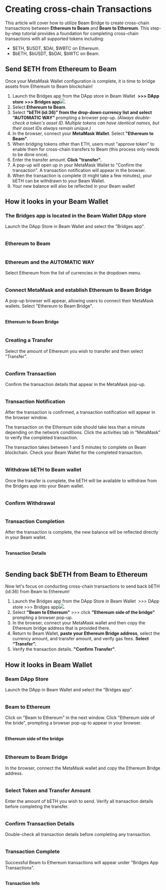 # Creating cross-chain Transactions

This article will cover how to utilize Beam Bridge to create cross-chain transactions between **Ethereum to Beam** and **Beam to Ethereum**. This step-by-step tutorial provides a foundation for completing cross-chain transactions with all supported tokens including:

* $ETH, $USDT, $DAI, $WBTC on Ethereum.
* $bETH, $bUSDT, $bDAI, $bWTC on Beam.

## **Send $ETH from Ethereum to Beam**

Once your MetaMask Wallet configuration is complete, it is time to bridge assets from Ethereum to Beam blockchain!

1. Launch the Bridges app from the DApp store in Beam Wallet <img src=".gitbook/assets/image (2).png" alt="" data-size="line"> **>>> DApp store**<img src=".gitbook/assets/image (1).png" alt="" data-size="line"> **>>> Bridges app**![](<.gitbook/assets/Screen Shot 2022-10-22 at 3.23.33 PM.png>).
2. Select **Ethereum to Beam**.
3. Select **“bETH (id:36)” from the drop-down currency list and select “AUTOMATIC WAY”** prompting a browser pop-up. _(Always double-check a token's asset ID. Multiple tokens can have identical names, but their asset IDs always remain unique.)_
4. In the browser, connect your **MetaMask Wallet**<img src=".gitbook/assets/Screen Shot 2022-10-22 at 1.45.13 PM.png" alt="" data-size="line">. Select **"Ethereum to Beam"**.
5. When bridging tokens other than ETH, users must "approve token" to enable them for cross-chain transfers to Beam (this process only needs to be done once).
6. Enter the transfer amount. **Click "transfer".**&#x20;
7. A pop-up will open up in your MetaMask Wallet to "Confirm the transaction". A transaction notification will appear in the browser.
8. When the transaction is complete (it might take a few minutes), your bETH can be withdrawn to your Beam Wallet.
9. Your new balance will also be reflected in your Beam wallet!

## How it looks in your Beam Wallet

### The Bridges app is located in the Beam Wallet DApp store

Launch the DApp Store in Beam Wallet and select the "Bridges app".&#x20;

<figure><img src=".gitbook/assets/image.png" alt=""><figcaption></figcaption></figure>

### **Ethereum to Beam**

<figure><img src="https://lh6.googleusercontent.com/hrDVtaVjBTAchhJiun9vaUkYTWdqPS4RHrVIIEI9JH5_lRBiB7A1ER0ZhB5GKf7V-4WghomOgV0b848l1PKafCIVvucLx-kmoP_yIIpDX9vMIFJ3HB3cbzTtnDiYwKHMpJuL6RcgsOPvhHkw3CH0OHIOFoGU-Wna7XyUgsGVsYoWIhE6cskMbtg6dg" alt=""><figcaption></figcaption></figure>

### **Ethereum and the AUTOMATIC WAY**

Select Ethereum from the list of currencies in the dropdown menu.

<figure><img src=".gitbook/assets/Token selection v2.png" alt=""><figcaption></figcaption></figure>

### Connect MetaMask and establish Ethereum to Beam Bridge

A pop-up browser will appear, allowing users to connect their MetaMask wallets. Select "Ethereum to Beam Bridge".

<figure><img src="https://lh6.googleusercontent.com/8ew1vOAODglmJ4NXZZqmP7rI2-HkjcFBnA9Cmbi8FxBGwj6NVpBgx2OstKgvLTd2g2EFy8tHLPsRzwFYfB4ogjMK0nem_d-jtOAoprWFwvit2L3Ra_jG2hpzIvL5i7wEAR0AwtQ88FdFfEdOGVg1gCYaDVfU41rzgqD5Ra_ROwx6ccejmeN-X6VO1A" alt=""><figcaption></figcaption></figure>

#### Ethereum to Beam Bridge

<figure><img src="https://lh3.googleusercontent.com/ziAkme6EyA_o72Hk11MQ2bS3GBzlEU95ii288DIsQ3uq0fftGhWJp4AeZmR3Ji6er7Ri4KH93-q2zRCL4_bOvEU4DIDSKMy_6EZPsyRGwAimAdkrYejhNRJQ78GgTeHGN4dJe8u9pgNO20fvGYZJRN1hTy7zBuexrFUG4TMMcAY0QeK3LkxK_3eYYQ" alt=""><figcaption></figcaption></figure>

### Creating a Transfer

Select the amount of Ethereum you wish to transfer and then select "Transfer".

<figure><img src=".gitbook/assets/Screenshot 2566-09-06 at 15.51.19.png" alt=""><figcaption></figcaption></figure>

### **Confirm Transaction**

Confirm the transaction details that appear in the MetaMask pop-up.&#x20;

<figure><img src=".gitbook/assets/Screenshot 2566-09-06 at 15.52.45.png" alt=""><figcaption></figcaption></figure>

### Transaction Notification

After the transaction is confirmed, a transaction notification will appear in the browser window.

The transaction on the Ethereum side should take less than a minute depending on the network conditions. Click the activities tab in “MetaMask” to verify the completed transaction.

The transaction takes between 1 and 5 minutes to complete on Beam blockchain. Check your Beam Wallet for the completed transaction.

<figure><img src="https://lh6.googleusercontent.com/TcaedkPFT9N82sisCb7JNb8hVhTXLZVh3vV7VfUVlPVoGxT073Xuj1uLtYTZUMs3hURAY4MvehyVnHBJuvqZFtt-nTw6pD_-_X7H5deIy84XRYYOkCHnkpNiTOr5M-0GmkqodTRVudNrOhszVv8JnprXQ0v44FKjEp9T9Amc2V78Jix3CauE4wIxMw" alt=""><figcaption></figcaption></figure>

### Withdraw bETH to Beam wallet

Once the transfer is complete, the bETH will be available to withdraw from the Bridges app into your Beam wallet.

<figure><img src=".gitbook/assets/Withdraw beth.png" alt=""><figcaption></figcaption></figure>

### Confirm Withdrawal

<figure><img src=".gitbook/assets/Withdrawing v2.png" alt=""><figcaption></figcaption></figure>

### Transaction Completion

After the transaction is complete, the new balance will be reflected directly in your Beam wallet.&#x20;

<figure><img src=".gitbook/assets/14 Beam Wallet done v2.png" alt=""><figcaption></figcaption></figure>

#### Transaction Details

<figure><img src="https://lh4.googleusercontent.com/9bgNi1GN4TyQ6YyzP3gJ55WUUHtPzUqVSFJHLxKlhDNz0Vf-0FFaZp43xMBCwIBAyKgGRoAXeirKylcCWRyke73QdBGoKDsUGRO4NgpsJ9hJvxiutLwRL5SpWFB4ugspBGH10NDjRNtlOhP5A7QEPJjGjv4W2hBybEMxKkmPOcQKxDz1IxZOYNMi8w" alt=""><figcaption></figcaption></figure>

## **Sending back $bETH from Beam to Ethereum**

Now let's focus on conducting cross-chain transactions to send back bETH (id:36) from Beam to Ethereum!

1. Launch the Bridges app from the DApp Store in Beam Wallet <img src=".gitbook/assets/image (2).png" alt="" data-size="line"> >>> DApp store<img src=".gitbook/assets/image (1).png" alt="" data-size="line"> >>> Bridges app![](<.gitbook/assets/Screen Shot 2022-10-22 at 3.23.33 PM.png>).
2. Select **"Beam to Ethereum"** >>> click **"Ethereum side of the bridge”** prompting a browser pop-up.
3. In the browser, connect your MetaMask wallet and then copy the Ethereum bridge address that is provided there.
4. Return to Beam Wallet, **paste your Ethereum Bridge address**, select the currency amount, and transfer amount, and verify gas fees. **Select “Transfer”.**
5. Verify the transaction details. **"Confirm Transfer"**.

## How it looks in Beam Wallet

### Beam DApp Store

Launch the DApp in Beam Wallet and select the "Bridges app".&#x20;

<figure><img src="https://lh6.googleusercontent.com/SSF9ap9-YzYT2ZCg-vUNpYl3r_wKiQdckQKhOWt0INItGhevfVW1RzbwVGMXXwYFRr5NO8BzN7QDEwnpQqbxK-77M_WZCzqdtHL_h2GZA19jfFBpUuOmBvETlSBqiuJ0YP4oPTQ-IGAwyP04I1p6MB5YHLJ4QJLHf9E_ty_T-ZMVl74P0bT_DTIKsw" alt=""><figcaption></figcaption></figure>

### Beam to Ethereum

Click on "Beam to Ethereum" in the next window. Click "Ethereum side of the bride", prompting a browser pop-up to appear in your browser.

<figure><img src="https://lh3.googleusercontent.com/oYFSYb50FlTEAt2CWb1Dp4jmKczqjtWd-B6ko8PoTJau7QPoKWa8rE2Mw9NpmzK5-zwjYe6pjeywI2IBsYFuJc54BO0uo_XdvSO7GaWKYMMqq-dI9hdFstQc0SorqmKj-e3Gke72halqKPQrszK4q8mtIudXeOaXZwYSgm_flO1gWCCMkhQMubjghw" alt=""><figcaption></figcaption></figure>

#### Ethereum side of the bridge

<figure><img src="https://lh5.googleusercontent.com/ngSHZj_3j-lfAmPhJkJ1L-p3n-T04ZWZJMjjPVzCRfX4JRiy--2up3ju6ALhtyYfYhub43SKaHBkutmVjEYK17QBAgwI0HdGJWcU-YJeTDFXlMYlCV2nyAyxUWrZRlTQoI8eosvjs6b9beNLaWhAbRQA-Vhr-Sn2PT2xf9mbLaIEYxWT_Q6O5byGkg" alt=""><figcaption></figcaption></figure>

### Ethereum to Beam Bridge

In the browser, connect the MetaMask wallet and copy the Ethereum Bridge address.

<figure><img src="https://lh5.googleusercontent.com/Y9ULUJng1sO7y4QRZdXnTIgrlIFjmTR4V1shZZYfhTQ31w2nfYfWYamg_RK7q3nACSGO-TlJVPcS5i4MLIxoXoqc7ENZFPU0ebYSOAKgZs-kY-34Glko1epBbTdtX11DadXPpMGojcKgD11Kd-kl27ABA6tdKCWAjH-7W8FVsPn6tqXpfzMceU8jFA" alt=""><figcaption></figcaption></figure>

### Select Token and Transfer Amount

Enter the amount of bETH you wish to send. Verify all transaction details before completing the transfer.

<figure><img src="https://lh6.googleusercontent.com/n7elaiPvEFhN1POcl_dLtUBg9vu0PYK_BURHQbuv2XMJxwaSAUGd9rYxMbnMMzCKV1-Tqi7si0FmpfpA80pXM4Hp1h5sx9hM5D3PC_qTdo7DraKJmZZbvOprIwQMiYi4EDIh4dT1s4_0I_LfQX7XHFF7N1pa0V57ebA9M0gd2ZzbQzON5TdYgdhEpA" alt=""><figcaption></figcaption></figure>

### Confirm Transaction Details

Double-check all transaction details before completing any transaction.

&#x20;

<figure><img src="https://lh3.googleusercontent.com/0wDwVGP4CWWR3OlyjGppKZA6TasISlVYrz7aKiOq4z91XXkp7zrqib0NmnWkL2Vq_f7N70h8_MxWs7DnmRr8x3F0Xiv6JUNay3rJ6xRENaSUhVnG9_-0ShYp87SlLkPxd3VXnaFlMpxPszGGqWncBJIR5SbWBthl1nmtVejhzRRFfaXXAssXq5NgHQ" alt=""><figcaption></figcaption></figure>

### Transaction Complete

Successful Beam to Ethereum transactions will appear under "Bridges App Transactions".

<figure><img src="https://lh5.googleusercontent.com/qAW2PAEe0L5se6_TE-XzUd5sFednE9OvxCcJfINAVTohj4x6d-LBzJBieSa19NBhheLoVGbcInKljT64j8srSFPMEy-HyOS3QsYckVa18vhnxjC3BfbBEClPLT2kOxfmuCU2NjVIkraIv5WsYNqDhIpOKcyooLBtDzMXXVpEK9d2e99Am-ysUbWRKQ" alt=""><figcaption></figcaption></figure>

#### Transaction Info

<figure><img src="https://lh3.googleusercontent.com/qnu5U6P3GAWtHHFojaKmbxHp2gSP7Y-rAuL72ZFgsbJtM1Hk590tolflXTDyPaAwJc9i7eaGdrxHtOl2wFCh-z6bjCNJ965qfy7dMfDAVI1okN6oCQq7P4U6WtkoCDy7-vAKnBV1kDatZnoM84eXd_5OLGmZEMvtrYOgwSwALMPSXGjc2VuTSQNveg" alt=""><figcaption></figcaption></figure>

##
